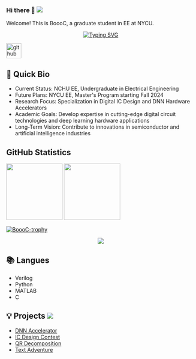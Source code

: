 ### Hi there 👋 ![](https://komarev.com/ghpvc/?username=BoooC)

Welcome! This is BoooC, a graduate student in EE at NYCU.

<p align="center">
<a href="https://github.com/BoooC">
    <img src="https://readme-typing-svg.demolab.com?font=Fira+Code&size=25&duration=3000&pause=10&color=B1AEF7&background=FFFFFF00&center=true&multiline=true&width=1000&height=80&lines=NYCH+EE+%7C+Master+Student;Digital+IC+Design+%7C+DNN+Accelerator" alt="Typing SVG" />  


[<img src='https://cdn.jsdelivr.net/npm/simple-icons@3.0.1/icons/github.svg' alt='github' height='40'>](https://github.com/BoooC)  
  

## 📖 Quick Bio
- Current Status: NCHU EE, Undergraduate in Electrical Engineering
- Future Plans: NYCU EE, Master's Program starting Fall 2024
- Research Focus: Specialization in Digital IC Design and DNN Hardware Accelerators
- Academic Goals: Develop expertise in cutting-edge digital circuit technologies and deep learning hardware applications
- Long-Term Vision: Contribute to innovations in semiconductor and artificial intelligence industries



## GitHub Statistics  
<div >
  <img height="150px" src="https://github-readme-stats.vercel.app/api?username=BoooC&hide_title=true&hide_border=true&show_icons=true&line_height=21&text_color=000&icon_color=000&bg_color=0,ea6161,ffc64d,fffc4d,52fa5a&theme=graywhite&count_private=true" />
  <img height="150px" src="https://github-readme-stats.vercel.app/api/top-langs/?username=BoooC&hide_title=true&hide_border=true&layout=compact&langs_count=6&text_color=000&icon_color=fff&bg_color=0,52fa5a,4dfcff,c64dff&theme=graywhite" />
  <p align="left"> <a href="https://github.com/ryo-ma/github-profile-trophy"><img src="https://github-profile-trophy.vercel.app/?username=BoooC&margin-w=10&row=1&column=7" alt="BoooC-trophy" /></a> </p>
</div>

<div align="center"><img src="https://github-readme-activity-graph.cyclic.app/graph?username=BoooC&theme=github" /></div>



## 📚 Langues  
- Verilog
- Python
- MATLAB
- C
  
  
## 💡 Projects  ![](https://img.shields.io/badge/Text_Editor-Sublime-9370DB)
- [DNN Accelerator](https://github.com/BoooC/Implementation-of-a-Flexible-and-Energy-Efficient-Accelerator-For-Sparse-Convolution-Neural-Network) 
- [IC Design Contest](https://github.com/BoooC/ICDC) 
- [QR Decomposition](https://github.com/BoooC/VLSI-DPS-HW/tree/master/HW4) 
- [Text Adventure](https://github.com/BoooC/Text_Adventure) 
